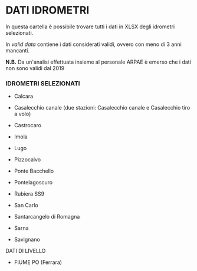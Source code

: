 # DATI IDROMETRI
In questa cartella è possibile trovare tutti i dati in XLSX degli idrometri selezionati.

In *valid data* contiene i dati considerati validi, ovvero con meno di 3 anni mancanti.

**N.B.** Da un'analisi effettuata insieme al personale ARPAE è emerso che i dati non sono validi dal 2019

### IDROMETRI SELEZIONATI
* Calcara   
                                                            
* Casalecchio canale (due stazioni: Casalecchio canale e Casalecchio tiro a volo)                                                   
* Castrocaro                                                            
* Imola                                                                 
* Lugo                                                                  
* Pizzocalvo                                                            
* Ponte Bacchello
* Pontelagoscuro                                                       
* Rubiera SS9                                                           
* San Carlo                                                             
* Santarcangelo di Romagna                                              
* Sarna                                                                 
* Savignano   

DATI DI LIVELLO
* FIUME PO (Ferrara)